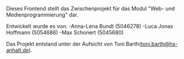 Dieses Frontend stellt das Zwischenprojekt für das Modul "Web- und Medienprogrammierung" dar.

Entwickelt wurde es von:
    -Anna-Lena Bundt        (5046278)
    -Luca Jonas Hoffmann    (5054686)
    -Max Schonert           (5045680)

Das Projekt entstand unter der Aufsicht von Toni Barth(toni.barth@hs-anhalt.de).